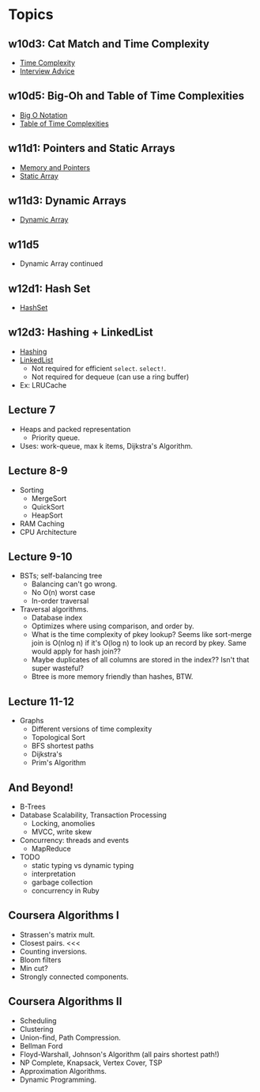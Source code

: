# Topics

## w10d3: Cat Match and Time Complexity

* [Time Complexity][time-complexity]
* [Interview Advice][interview-advice]

[time-complexity]: ./lecture-01/time-complexity.md
[interview-advice]: ./lecture-01/interview-advice.md

## w10d5: Big-Oh and Table of Time Complexities

* [Big O Notation][big-o-notation]
* [Table of Time Complexities][table-of-time-complexities]

[big-o-notation]: ./lecture-02/big-o-notation.md
[table-of-time-complexities]: ./lecture-02/table-of-time-complexities.md

## w11d1: Pointers and Static Arrays

* [Memory and Pointers][pointers]
* [Static Array][static-array]

[pointers]: ./lecture-03/pointers.md
[static-array]: ./lecture-03/static-array.md

## w11d3: Dynamic Arrays

* [Dynamic Array][dynamic-array]

[dynamic-array]: ./lecture-04/dynamic-array.md

## w11d5

* Dynamic Array continued

## w12d1: Hash Set

* [HashSet][hash-set]

[hash-set]: ./lecture-05/hash-set.md

## w12d3: Hashing + LinkedList

* [Hashing][hashing]
* [LinkedList][linked-list]
    * Not required for efficient `select`. `select!`.
    * Not required for dequeue (can use a ring buffer)
* Ex: LRUCache

[hashing]: ./lecture-06/hashing.md
[linked-list]: ./lecture-06/linked-list.md

## Lecture 7

* Heaps and packed representation
    * Priority queue.
* Uses: work-queue, max k items, Dijkstra's Algorithm.

## Lecture 8-9

* Sorting
    * MergeSort
    * QuickSort
    * HeapSort
* RAM Caching
* CPU Architecture

## Lecture 9-10

* BSTs; self-balancing tree
    * Balancing can't go wrong.
    * No O(n) worst case
    * In-order traversal
* Traversal algorithms.
    * Database index
    * Optimizes where using comparison, and order by.
    * What is the time complexity of pkey lookup? Seems like
      sort-merge join is O(nlog n) if it's O(log n) to look up an
      record by pkey. Same would apply for hash join??
    * Maybe duplicates of all columns are stored in the index?? Isn't
      that super wasteful?
    * Btree is more memory friendly than hashes, BTW.

## Lecture 11-12

* Graphs
    * Different versions of time complexity
    * Topological Sort
    * BFS shortest paths
    * Dijkstra's
    * Prim's Algorithm

## And Beyond!

* B-Trees
* Database Scalability, Transaction Processing
    * Locking, anomolies
    * MVCC, write skew
* Concurrency: threads and events
    * MapReduce
* TODO
    * static typing vs dynamic typing
    * interpretation
    * garbage collection
    * concurrency in Ruby

## Coursera Algorithms I

* Strassen's matrix mult.
* Closest pairs. <<<
* Counting inversions.
* Bloom filters
* Min cut?
* Strongly connected components.

## Coursera Algorithms II

* Scheduling
* Clustering
* Union-find, Path Compression.
* Bellman Ford
* Floyd-Warshall, Johnson's Algorithm (all pairs shortest path!)
* NP Complete, Knapsack, Vertex Cover, TSP
* Approximation Algorithms.
* Dynamic Programming.
